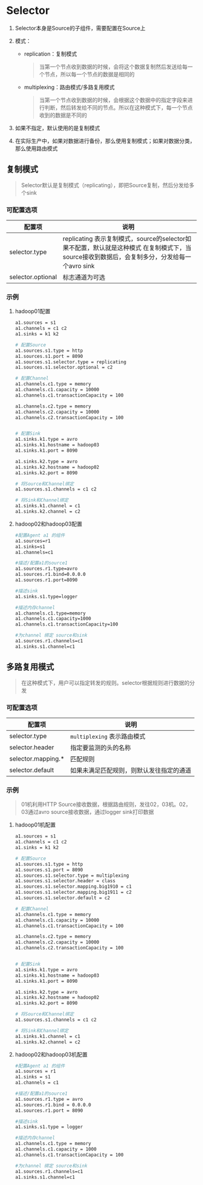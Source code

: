 # Selector

1. Selector本身是Source的子组件，需要配置在Source上

2. 模式：

   - replication：复制模式

     > 当第一个节点收到数据的时候，会将这个数据复制然后发送给每一个节点，所以每一个节点的数据是相同的

   - multiplexing：路由模式/多路复用模式

     > 当第一个节点收到数据的时候，会根据这个数据中的指定字段来进行判断，然后转发给不同的节点。所以在这种模式下，每一个节点收到的数据是不同的

3. 如果不指定，默认使用的是复制模式

4. 在实际生产中，如果对数据进行备份，那么使用复制模式；如果对数据分类，那么使用路由模式





## 复制模式

> Selector默认是复制模式（replicating），即把Source复制，然后分发给多个sink

### 可配置选项

| 配置项            | 说明                                                         |
| ----------------- | ------------------------------------------------------------ |
| selector.type     | replicating   表示复制模式，source的selector如果不配置，默认就是这种模式  在复制模式下，当source接收到数据后，会复制多分，分发给每一个avro sink |
| selector.optional | 标志通道为可选                                               |

### 示例

1. hadoop01配置

   ```sh
   a1.sources = s1
   a1.channels = c1 c2
   a1.sinks = k1 k2
   
   # 配置Source
   a1.sources.s1.type = http
   a1.sources.s1.port = 8090
   a1.sources.s1.selector.type = replicating
   a1.sources.s1.selector.optional = c2
   
   # 配置Channel
   a1.channels.c1.type = memory
   a1.channels.c1.capacity = 10000
   a1.channels.c1.transactionCapacity = 100
   
   a1.channels.c2.type = memory
   a1.channels.c2.capacity = 10000
   a1.channels.c2.transactionCapacity = 100
   
   
   # 配置Sink
   a1.sinks.k1.type = avro
   a1.sinks.k1.hostname = hadoop03
   a1.sinks.k1.port = 8090
   
   a1.sinks.k2.type = avro
   a1.sinks.k2.hostname = hadoop02
   a1.sinks.k2.port = 8090
   
   # 将Source和Channel绑定
   a1.sources.s1.channels = c1 c2
   
   # 将Sink和Channel绑定
   a1.sinks.k1.channel = c1
   a1.sinks.k2.channel = c2
   ```

2. hadoop02和hadoop03配置

   ```sh
   #配置Agent a1 的组件
   a1.sources=r1
   a1.sinks=s1
   a1.channels=c1
   
   #描述/配置a1的source1
   a1.sources.r1.type=avro
   a1.sources.r1.bind=0.0.0.0
   a1.sources.r1.port=8090
   
   #描述sink
   a1.sinks.s1.type=logger
   
   #描述内存channel
   a1.channels.c1.type=memory
   a1.channels.c1.capacity=1000
   a1.channels.c1.transactionCapacity=100
   
   #为channel 绑定 source和sink
   a1.sources.r1.channels=c1
   a1.sinks.s1.channel=c1
   ```

   



## 多路复用模式

> 在这种模式下，用户可以指定转发的规则。selector根据规则进行数据的分发



### 可配置选项

| 配置项             | 说明                                     |
| ------------------ | ---------------------------------------- |
| selector.type      | `multiplexing` 表示路由模式              |
| selector.header    | 指定要监测的头的名称                     |
| selector.mapping.* | 匹配规则                                 |
| selector.default   | 如果未满足匹配规则，则默认发往指定的通道 |



### 示例

> 01机利用HTTP Source接收数据，根据路由规则，发往02，03机。02，03通过avro source接收数据，通过logger sink打印数据

1. hadoop01机配置

   ```sh
   a1.sources = s1
   a1.channels = c1 c2
   a1.sinks = k1 k2
   
   # 配置Source
   a1.sources.s1.type = http
   a1.sources.s1.port = 8090
   a1.sources.s1.selector.type = multiplexing
   a1.sources.s1.selector.header = class
   a1.sources.s1.selector.mapping.big1910 = c1
   a1.sources.s1.selector.mapping.big1911 = c2
   a1.sources.s1.selector.default = c2
   
   # 配置Channel
   a1.channels.c1.type = memory
   a1.channels.c1.capacity = 10000
   a1.channels.c1.transactionCapacity = 100
   
   a1.channels.c2.type = memory
   a1.channels.c2.capacity = 10000
   a1.channels.c2.transactionCapacity = 100
   
   
   # 配置Sink
   a1.sinks.k1.type = avro
   a1.sinks.k1.hostname = hadoop03
   a1.sinks.k1.port = 8090
   
   a1.sinks.k2.type = avro
   a1.sinks.k2.hostname = hadoop02
   a1.sinks.k2.port = 8090
   
   # 将Source和Channel绑定
   a1.sources.s1.channels = c1 c2
   
   # 将Sink和Channel绑定
   a1.sinks.k1.channel = c1
   a1.sinks.k2.channel = c2
   
   ```

2. hadoop02和hadoop03机配置

   ```sh
   #配置Agent a1 的组件
   a1.sources = r1
   a1.sinks = s1
   a1.channels = c1
   
   #描述/配置a1的source1
   a1.sources.r1.type = avro
   a1.sources.r1.bind = 0.0.0.0
   a1.sources.r1.port = 8090
   
   #描述sink
   a1.sinks.s1.type = logger
   
   #描述内存channel
   a1.channels.c1.type = memory
   a1.channels.c1.capacity = 1000
   a1.channels.c1.transactionCapacity = 100
   
   #为channel 绑定 source和sink
   a1.sources.r1.channels=c1
   a1.sinks.s1.channel=c1
   ```

   